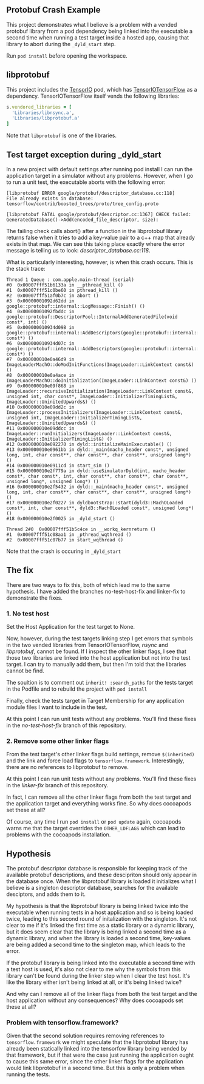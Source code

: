 ## Protobuf Crash Example

This project demonstrates what I believe is a problem with a vended protobuf library from a pod dependency being linked into the executable a second time when running a test target inside a hosted app, causing that library to abort during the `_dyld_start` step.

Run `pod install` before opening the workspace.

## libprotobuf

This project includes the [TensorIO](https://github.com/doc-ai/tensorio-ios) pod, which has [TensorIOTensorFlow](https://github.com/doc-ai/tensorio-tensorflow-ios) as a dependency. TensorIOTensorFlow itself vends the following libraries:

```rb
s.vendored_libraries = [
  'Libraries/libnsync.a',
  'Libraries/libprotobuf.a'
]
```

Note that `libprotobuf` is one of the libraries.

## Test target exception during _dyld_start

In a new project with default settings after running pod install I can run the application target in a simulator without any problems. However, when I go to run a unit test, the executable aborts with the following error:

```
[libprotobuf ERROR google/protobuf/descriptor_database.cc:118] 
File already exists in database: tensorflow/contrib/boosted_trees/proto/tree_config.proto

[libprotobuf FATAL google/protobuf/descriptor.cc:1367] CHECK failed: GeneratedDatabase()->Add(encoded_file_descriptor, size): 
```

The failing check calls abort() after a function in the libprotobuf library returns false when it tries to add a key-value pair to a c++ map that already exists in that map. We can see this taking place exactly where the error message is telling us to look: *descriptor_database.cc:118*.

What is particularly interesting, however, is when this crash occurs. This is the stack trace:

```
Thread 1 Queue : com.apple.main-thread (serial)
#0	0x00007fff51b6133a in __pthread_kill ()
#1	0x00007fff51c0be60 in pthread_kill ()
#2	0x00007fff51af0b7c in abort ()
#3	0x00000001092d62dd in google::protobuf::internal::LogMessage::Finish() ()
#4	0x00000001092fbddc in google::protobuf::DescriptorPool::InternalAddGeneratedFile(void const*, int) ()
#5	0x000000010934d098 in google::protobuf::internal::AddDescriptors(google::protobuf::internal::DescriptorTable const*) ()
#6	0x000000010934d07c in google::protobuf::internal::AddDescriptors(google::protobuf::internal::DescriptorTable const*) ()
#7	0x000000010e0a46d9 in ImageLoaderMachO::doModInitFunctions(ImageLoader::LinkContext const&) ()
#8	0x000000010e0a4ace in ImageLoaderMachO::doInitialization(ImageLoader::LinkContext const&) ()
#9	0x000000010e09f868 in ImageLoader::recursiveInitialization(ImageLoader::LinkContext const&, unsigned int, char const*, ImageLoader::InitializerTimingList&, ImageLoader::UninitedUpwards&) ()
#10	0x000000010e09dd2c in ImageLoader::processInitializers(ImageLoader::LinkContext const&, unsigned int, ImageLoader::InitializerTimingList&, ImageLoader::UninitedUpwards&) ()
#11	0x000000010e09ddcc in ImageLoader::runInitializers(ImageLoader::LinkContext const&, ImageLoader::InitializerTimingList&) ()
#12	0x000000010e092270 in dyld::initializeMainExecutable() ()
#13	0x000000010e0961bb in dyld::_main(macho_header const*, unsigned long, int, char const**, char const**, char const**, unsigned long*) ()
#14	0x000000010e0911cd in start_sim ()
#15	0x000000010e2f779a in dyld::useSimulatorDyld(int, macho_header const*, char const*, int, char const**, char const**, char const**, unsigned long*, unsigned long*) ()
#16	0x000000010e2f5432 in dyld::_main(macho_header const*, unsigned long, int, char const**, char const**, char const**, unsigned long*) ()
#17	0x000000010e2f0227 in dyldbootstrap::start(dyld3::MachOLoaded const*, int, char const**, dyld3::MachOLoaded const*, unsigned long*) ()
#18	0x000000010e2f0025 in _dyld_start ()

Thread 2#0	0x00007fff51b5c4ce in __workq_kernreturn ()
#1	0x00007fff51c08aa1 in _pthread_wqthread ()
#2	0x00007fff51c07b77 in start_wqthread ()
```

Note that the crash is occuring in `_dyld_start`

## The fix

There are two ways to fix this, both of which lead me to the same hypothesis. I have added the branches no-test-host-fix and linker-fix to demonstrate the fixes.

### 1. No test host

Set the Host Application for the test target to None.

Now, however, during the test targets linking step I get errors that symbols in the two vended libraries from TensorIOTensorFlow, *nsync* and *libprotobuf*, cannot be found. If I inspect the other linker flags, I see that those two libraries are linked into the host application but not into the test target. I can try to manually add them, but then I'm told that the libraries cannot be find.

The soultion is to comment out `inherit! :search_paths` for the tests target in the Podfile and to rebuild the project with `pod install`

Finally, check the tests target in Target Membership for any application module files I want to include in the test.

At this point I can run unit tests without any problems. You'll find these fixes in the *no-test-host-fix* branch of this repository.

### 2. Remove some other linker flags

From the test target's other linker flags build settings, remove `$(inherited)` and the link and force load flags to `tensorflow.framework`. Interestingly, there are no references to libprotobuf to remove.

At this point I can run unit tests without any problems. You'll find these fixes in the *linker-fix* branch of this repository.

In fact, I can remove all the other linker flags from both the test target and the application target and everything works fine. So why does cocoapods set these at all?

Of course, any time I run `pod install` or `pod update` again, cocoapods warns me that the target overrides the `OTHER_LDFLAGS` which can lead to problems with the cocoapods installation.

## Hypothesis

The protobuf descriptor database is responsible for keeping track of the available protobuf descriptions, and these descipriton should only appear in the database once. When the libprotobuf library is loaded it initializes what I believe is a singleton descriptor database, searches for the available desciptors, and adds them to it.

My hypothesis is that the libprotobuf library is being linked twice into the executable when running tests in a host application and so is being loaded twice, leading to this second round of initalization with the singleton. It's not clear to me if it's linked the first time as a static library or a dynamic library, but it does seem clear that the library is being linked a second time as a dynamic library, and when the library is loaded a second time, key-values are being added a second time to the singleton map, which leads to the error.

If the protobuf library is being linked into the executable a second time with a test host is used, it's also not clear to me why the symbols from this library can't be found during the linker step when I clear the test host. It's like the library either isn't being linked at all, or it's being linked twice?

And why can I remove all of the linker flags from both the test target and the host application without any consequences? Why does cocoapods set these at all?

### Problem with tensorflow.framework?

Given that the second solution requires removing references to `tensorflow.framework` we might speculate that the libprotobuf library has already been statically linked into the tensorfow library being vended by that framework, but if that were the case just running the application ought to cause this same error, since the other linker flags for the application would link libprotobuf in a second time. But this is only a problem when running the tests.